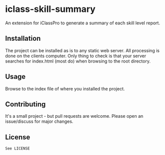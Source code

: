 # iclass-skill-summary
An extension for iClassPro to generate a summary of each skill level report.

## Installation
The project can be installed as is to any static web server. All processing is done on the clients computer. Only thing to check is that your server searches for index.html (most do) when browsing to the root directory.

## Usage
Browse to the index file of where you installed the project.

## Contributing
It's a small project - but pull requests are welcome. Please open an issue/discuss for major changes.

## License
```See LICENSE```